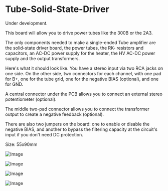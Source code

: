 # Tube-Solid-State-Driver

Under development.

This board will allow you to drive power tubes like the 300B or the 2A3.

The only components needed to make a single-ended Tube amplifier are the solid-state driver board, the power tubes, the RK- resistors and capacitors, an AC-DC power supply for the heater, the HV AC-DC power supply and the output transformers.

Here's what it should look like. You have a stereo input via two RCA jacks on one side. On the other side, two connectors for each channel, with one pad for B+, one for the tube grid, one for the negative BIAS (optional), and one for GND.

A central connector under the PCB allows you to connect an external stereo potentiometer (optional).

The middle two-pad connector allows you to connect the transformer output to create a negative feedback (optional).

There are also two jumpers on the board: one to enable or disable the negative BIAS, and another to bypass the filtering capacity at the circuit's input if you don't need DC protection.

Size: 55x90mm

![Image](https://github.com/user-attachments/assets/88af9366-d703-41a0-9672-bc931fb8bf2b)

![Image](https://github.com/user-attachments/assets/fa24e9d0-c3a2-49e3-b08e-15e65739397c)

![Image](https://github.com/user-attachments/assets/583c1255-d42d-44bc-b295-bd916c4631e4)

![Image](https://github.com/user-attachments/assets/9e58c306-051c-4802-bd7d-f6306eeddc03)

